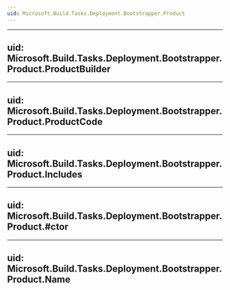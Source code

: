 ```yaml
---
uid: Microsoft.Build.Tasks.Deployment.Bootstrapper.Product
---
```


---
uid: Microsoft.Build.Tasks.Deployment.Bootstrapper.Product.ProductBuilder
---

---
uid: Microsoft.Build.Tasks.Deployment.Bootstrapper.Product.ProductCode
---

---
uid: Microsoft.Build.Tasks.Deployment.Bootstrapper.Product.Includes
---

---
uid: Microsoft.Build.Tasks.Deployment.Bootstrapper.Product.#ctor
---

---
uid: Microsoft.Build.Tasks.Deployment.Bootstrapper.Product.Name
---
